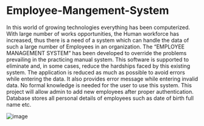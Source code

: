 # Employee-Mangement-System
In this world of growing technologies everything has been computerized. With
large number of works opportunities, the Human workforce has increased,
thus there is a need of a system which can handle the data of such a large
number of Employees in an organization. The “EMPLOYEE MANAGEMENT
SYSTEM” has been developed to override the problems prevailing in the
practicing manual system. This software is supported to eliminate and, in
some cases, reduce the hardships faced by this existing system. The
application is reduced as much as possible to avoid errors while entering the
data. It also provides error message while entering invalid data. No formal
knowledge is needed for the user to use this system. This project will allow
admin to add new employees after proper authentication. Database stores all
personal details of employees such as date of birth full name etc.

![image](https://github.com/DivyanshiChau/Employee-Mangement-System/assets/148802032/b3339320-0c19-42db-b9ef-c377a19eb283)

